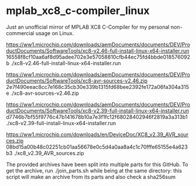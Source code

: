 # mplab_xc8_c-compiler_linux
Just an unofficial mirror of MPLAB XC8 C-Compiler for my personal non-commercial usage on Linux.

https://ww1.microchip.com/downloads/aemDocuments/documents/DEV/ProductDocuments/SoftwareTools/xc8-v2.46-full-install-linux-x64-installer.run
16558f8cf10aa6af8d95adee702e3e57058810cfb44ec75fd4bbde018576092b  ./xc8-v2.46-full-install-linux-x64-installer.run

https://ww1.microchip.com/downloads/aemDocuments/documents/DEV/ProductDocuments/SoftwareTools/xc8-avr-sources-v2.46.zip
2e7f490eeac8cc7e168c35cb30e339b1315fd68bee2392fe172a06fa304a315e  ./xc8-avr-sources-v2.46.zip

https://ww1.microchip.com/downloads/aemDocuments/documents/DEV/ProductDocuments/SoftwareTools/xc8-v2.39-full-install-linux-x64-installer.run
d7746b7bf55f9776c47b141678b10a7e3f1fc12f68028402946f2819a3a313b1  ./xc8-v2.39-full-install-linux-x64-installer.run

https://ww1.microchip.com/downloads/en/DeviceDoc/XC8_v2.39_AVR_sources.zip
08bd15a00b48c02251cb01aa56678e0c5d4a0aa8a4c1c70fffe65155e4a623b3  ./xc8_v2.39_AVR_sources.zip

The provided archives have been split into multiple parts for this GitHub.
To get the archive, run ./join_parts.sh while being at the same directory:
this script will make an archive from its parts and also check a sha256sum
